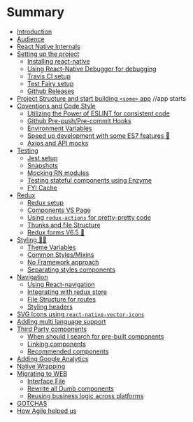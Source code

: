 # Summary

* [Introduction](README.md)
* [Audience]()
* [React Native Internals]()
* [Setting up the project]()
  * [Installing react-native]()
  * [Using React-Native Debugger for debugging]()
  * [Travis CI setup]()
  * [Test Fairy setup]()
  * [Github Releases]()
* [Project Structure and start building ```<some>``` app]() //app starts
* [Coventions and Code Style]()
  * [Utilizing the Power of ESLINT for consistent code]()
  * [Github Pre-push/Pre-commit Hooks]()
  * [Environment Variables]()
  * [Speed up development with some ES7 features 🤘]()
  * [Axios and API mocks]()
* [Testing]()
  * [Jest setup]()
  * [Snapshots]()
  * [Mocking RN modules]()
  * [Testing stateful components using Enzyme]()
  * [FYI Cache]()
* [Redux]()
  * [Redux setup]()
  * [Components VS Page]()
  * [Using `redux-actions` for pretty-pretty code]()
  * [Thunks and file Structure]()
  * [Redux forms V6.5 🤘]()
* [Styling 💅🏻]()
  * [Theme Variables]()
  * [Common Styles/Mixins]()
  * [No Framework approach]()
  * [Separating styles components]()
* [Navigation]()
  * [Using React-navigation]()
  * [Integrating with redux store]()
  * [File Structure for routes]()
  * [Styling headers]()
* [SVG Icons using `react-native-vector-icons`]()
* [Adding multi language support]()
* [Third Party components]()
  * [When should I search for pre-built components]()
  * [Linking components]()
  * [Recommended components]()
* [Adding Google Analytics]()
* [Native Wrapping]()
* [Migrating to WEB]()
  * [Interface File]()
  * [Rewrite all Dumb components]()
  * [Reusing business logic across platforms]()
* [GOTCHAS]()
* [How Agile helped us]()
